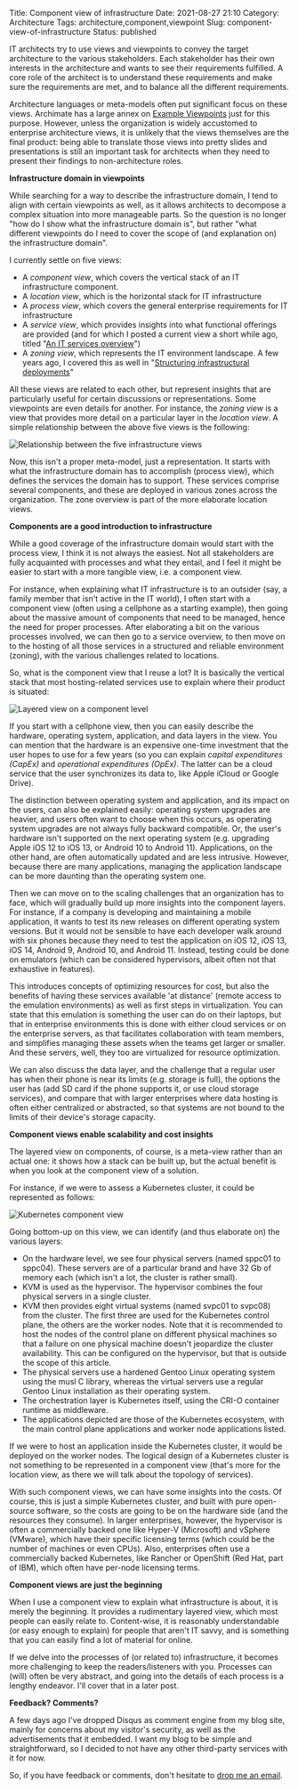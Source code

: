 Title: Component view of infrastructure
Date: 2021-08-27 21:10
Category: Architecture
Tags: architecture,component,viewpoint
Slug: component-view-of-infrastructure
Status: published

IT architects try to use views and viewpoints to convey the target architecture
to the various stakeholders. Each stakeholder has their own interests in the
architecture and wants to see their requirements fulfilled. A core
role of the architect is to understand these requirements and make sure the
requirements are met, and to balance all the different requirements.

Architecture languages or meta-models often put significant focus on these
views. Archimate has a large annex on [Example
Viewpoints](https://pubs.opengroup.org/architecture/archimate3-doc/apdxc.html#_Toc10045495)
just for this purpose. However, unless the organization is widely accustomed to
enterprise architecture views, it is unlikely that the views themselves are the
final product: being able to translate those views into pretty slides and
presentations is still an important task for architects when they need to
present their findings to non-architecture roles.

**Infrastructure domain in viewpoints**

While searching for a way to describe the infrastructure domain,
I tend to align with certain viewpoints as well, as it allows architects
to decompose a complex situation into more manageable parts. So the question
is no longer "how do I show what the infrastructure domain is", but rather
"what different viewpoints do I need to cover the scope of (and
explanation on) the infrastructure domain".

I currently settle on five views:

* A *component view*, which covers the vertical stack of an IT infrastructure
  component.
* A *location view*, which is the horizontal stack for IT infrastructure
* A *process view*, which covers the general enterprise requirements for IT
  infrastructure
* A *service view*, which provides insights into what functional offerings are
  provided (and for which I posted a current view a short while ago, titled "[An
  IT services overview]({filename}/2021/06/an-it-services-overview.md)")
* A *zoning view*, which represents the IT environment landscape. A few years
  ago, I covered this as well in "[Structuring infrastructural
  deployments]({filename}/2017/06/structuring-infrastructural-deployments.md)"

All these views are related to each other, but represent insights that are
particularly useful for certain discussions or representations. Some viewpoints
are even details for another. For instance, the *zoning view* is a view that
provides more detail on a particular layer in the *location view*. A simple
relationship between the above five views is the following:

![Relationship between the five infrastructure views]({static}/images/202108/five-infra-views.png)

Now, this isn't a proper meta-model, just a representation. It starts
with what the infrastructure domain has to accomplish (process view),
which defines the services the domain has to support. These services
comprise several components, and these are deployed in various
zones across the organization. The zone overview is part of the more
elaborate location views.

**Components are a good introduction to infrastructure**

While a good coverage of the infrastructure domain would start with the
process view, I think it is not always the easiest. Not all stakeholders
are fully acquainted with processes and what they entail, and I feel it
might be easier to start with a more tangible view, i.e. a component
view.

For instance, when explaining what IT infrastructure is to an outsider
(say, a family member that isn't active in the IT world), I often start with
a component view (often using a cellphone as a starting example), then going
about the massive amount of components that need to be managed, hence the need
for proper processes. After elaborating a bit on the various processes involved,
we can then go to a service overview, to then move on to the hosting of all
those services in a structured and reliable environment (zoning), with the
various challenges related to locations.

So, what is the component view that I reuse a lot? It is basically
the vertical stack that most hosting-related services use to explain where
their product is situated:

![Layered view on a component level]({static}/images/202108/component-view.png)

If you start with a cellphone view, then you can easily describe the hardware,
operating system, application, and data layers in the view. You can mention that
the hardware is an expensive one-time investment that the user hopes to use for
a few years (so you can explain *capital expenditures (CapEx)* and *operational
expenditures (OpEx)*. The latter can be a cloud service that the
user synchronizes its data to, like Apple iCloud or Google Drive).

The distinction between operating system and application, and its impact on
the users, can also be explained easily: operating system upgrades are
heavier, and users often want to choose when this occurs, as operating system
upgrades are not always fully backward compatible. Or, the user's hardware isn't
supported on the next operating system (e.g. upgrading Apple iOS 12 to iOS 13,
or Android 10 to Android 11). Applications, on the other hand, are often
automatically updated and are less intrusive. However, because there are
many applications, managing the application landscape can be more daunting than
the operating system one.

Then we can move on to the scaling challenges that an organization has to
face, which will gradually build up more insights into the component layers. For
instance, if a company is developing and maintaining a mobile application, it
wants to test its new releases on different operating system
versions.  But it would not be sensible to have each developer walk around with
six phones because they need to test the application on iOS 12, iOS 13, iOS 14,
Android 9, Android 10, and Android 11. Instead, testing could be done on
emulators (which can be considered hypervisors, albeit often not that exhaustive
in features).

This introduces concepts of optimizing resources for cost, but also the
benefits of having these services available 'at distance' (remote access
to the emulation environments) as well as first steps in virtualization.
You can state that this emulation is something the user can do on their
laptops, but that in enterprise environments this is done with either
cloud services or on the enterprise servers, as that facilitates collaboration
with team members, and simplifies managing these assets when the teams get
larger or smaller. And these servers, well, they too are virtualized for
resource optimization.

We can also discuss the data layer, and the challenge that a regular user
has when their phone is near its limits (e.g. storage is full), the options the
user has (add SD card if the phone supports it, or use cloud storage services),
and compare that with larger enterprises where data hosting is often either
centralized or abstracted, so that systems are not bound to the limits of their
device's storage capacity.

**Component views enable scalability and cost insights**

The layered view on components, of course, is a meta-view rather than an actual
one: it shows how a stack can be built up, but the actual benefit is when
you look at the component view of a solution.

For instance, if we were to assess a Kubernetes cluster, it could be represented
as follows:

![Kubernetes component view]({static}/images/202108/k8s-component-view.png)

Going bottom-up on this view, we can identify (and thus elaborate on) the
various layers:

* On the hardware level, we see four physical servers (named sppc01 to sppc04).
  These servers are of a particular brand and have 32 Gb of memory each (which
  isn't a lot, the cluster is rather small).
* KVM is used as the hypervisor. The hypervisor combines the four physical
  servers in a single cluster.
* KVM then provides eight virtual systems (named svpc01 to svpc08) from the
  cluster. The first three are used for the Kubernetes control plane, the others
  are the worker nodes. Note that it is recommended to host the nodes of the
  control plane on different physical machines so that a failure on one physical
  machine doesn't jeopardize the cluster availability. This can be configured on
  the hypervisor, but that is outside the scope of this article.
* The physical servers use a hardened Gentoo Linux operating system using the
  musl C library, whereas the virtual servers use a regular Gentoo Linux
  installation as their operating system.
* The orchestration layer is Kubernetes itself, using the CRI-O container
  runtime as middleware.
* The applications depicted are those of the Kubernetes ecosystem, with the main
  control plane applications and worker node applications listed.

If we were to host an application inside the Kubernetes cluster, it would
be deployed on the worker nodes. The logical design of a Kubernetes cluster
is not something to be represented in a component view (that's more for
the location view, as there we will talk about the topology of services).

With such component views, we can have some insights into the costs. Of course,
this is just a simple Kubernetes cluster, and built with pure open-source
software, so the costs are going to be on the hardware side (and the resources
they consume). In larger enterprises, however, the hypervisor is often a
commercially backed one like Hyper-V (Microsoft) and vSphere (VMware), which
have their specific licensing terms (which could be the number of machines or
even CPUs).  Also, enterprises often use a commercially backed Kubernetes, like
Rancher or OpenShift (Red Hat, part of IBM), which often have per-node licensing
terms.

**Component views are just the beginning**

When I use a component view to explain what infrastructure is about,
it is merely the beginning. It provides a rudimentary layered view, which most
people can easily relate to. Content-wise, it is reasonably understandable (or
easy enough to explain) for people that aren't IT savvy, and is something that
you can easily find a lot of material for online.

If we delve into the processes of (or related to) infrastructure, it becomes
more challenging to keep the readers/listeners with you. Processes can (will)
often be very abstract, and going into the details of each process is a lengthy
endeavor. I'll cover that in a later post.

**Feedback? Comments?**

A few days ago I've dropped Disqus as comment engine from my blog site, mainly
for concerns about my visitor's security, as well as the advertisements that it
embedded. I want my blog to be simple and straightforward, so I decided to not
have any other third-party services with it for now.

So, if you have feedback or comments, don't hesitate to [drop me an
email](mailto:sven.vermeulen@siphos.be).

<!-- PELICAN_END_SUMMARY -->
